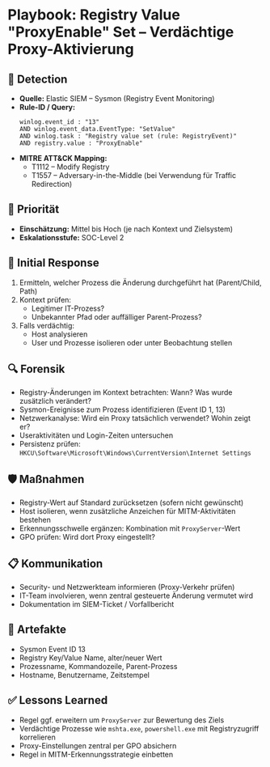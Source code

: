 # Playbook: Registry Value "ProxyEnable" Set – Verdächtige Proxy-Aktivierung

## 🧠 Detection
- **Quelle:** Elastic SIEM – Sysmon (Registry Event Monitoring)
- **Rule-ID / Query:**
  ```elasticsearch
  winlog.event_id : "13"
  AND winlog.event_data.EventType: "SetValue"
  AND winlog.task : "Registry value set (rule: RegistryEvent)"
  AND registry.value : "ProxyEnable"
  ```
- **MITRE ATT&CK Mapping:**  
  - T1112 – Modify Registry  
  - T1557 – Adversary-in-the-Middle (bei Verwendung für Traffic Redirection)

## 📌 Priorität
- **Einschätzung:** Mittel bis Hoch (je nach Kontext und Zielsystem)
- **Eskalationsstufe:** SOC-Level 2

## 🚨 Initial Response
1. Ermitteln, welcher Prozess die Änderung durchgeführt hat (Parent/Child, Path)
2. Kontext prüfen:
   - Legitimer IT-Prozess?
   - Unbekannter Pfad oder auffälliger Parent-Prozess?
3. Falls verdächtig:
   - Host analysieren
   - User und Prozesse isolieren oder unter Beobachtung stellen

## 🔍 Forensik
- Registry-Änderungen im Kontext betrachten: Wann? Was wurde zusätzlich verändert?
- Sysmon-Ereignisse zum Prozess identifizieren (Event ID 1, 13)
- Netzwerkanalyse: Wird ein Proxy tatsächlich verwendet? Wohin zeigt er?
- Useraktivitäten und Login-Zeiten untersuchen
- Persistenz prüfen: `HKCU\Software\Microsoft\Windows\CurrentVersion\Internet Settings`

## 🛡️ Maßnahmen
- Registry-Wert auf Standard zurücksetzen (sofern nicht gewünscht)
- Host isolieren, wenn zusätzliche Anzeichen für MITM-Aktivitäten bestehen
- Erkennungsschwelle ergänzen: Kombination mit `ProxyServer`-Wert
- GPO prüfen: Wird dort Proxy eingestellt?

## 📋 Kommunikation
- Security- und Netzwerkteam informieren (Proxy-Verkehr prüfen)
- IT-Team involvieren, wenn zentral gesteuerte Änderung vermutet wird
- Dokumentation im SIEM-Ticket / Vorfallbericht

## 📁 Artefakte
- Sysmon Event ID 13
- Registry Key/Value Name, alter/neuer Wert
- Prozessname, Kommandozeile, Parent-Prozess
- Hostname, Benutzername, Zeitstempel

## ✅ Lessons Learned
- Regel ggf. erweitern um `ProxyServer` zur Bewertung des Ziels
- Verdächtige Prozesse wie `mshta.exe`, `powershell.exe` mit Registryzugriff korrelieren
- Proxy-Einstellungen zentral per GPO absichern
- Regel in MITM-Erkennungsstrategie einbetten